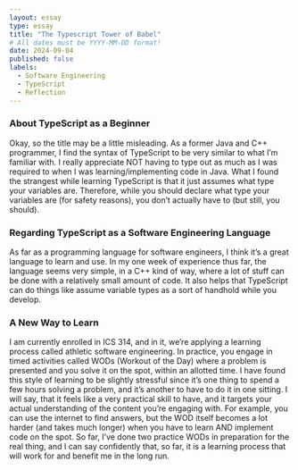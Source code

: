 ```yaml
---
layout: essay
type: essay
title: "The Typescript Tower of Babel"
# All dates must be YYYY-MM-DD format!
date: 2024-09-04
published: false
labels:
  - Software Engineering
  - TypeScript
  - Reflection
---
```

### About TypeScript as a Beginner
Okay, so the title may be a little misleading. As a former Java and C++ programmer, I find the syntax of TypeScript to be very similar to what I’m familiar with. I really appreciate NOT having to type out as much as I was required to when I was learning/implementing code in Java. What I found the strangest while learning TypeScript is that it just assumes what type your variables are. Therefore, while you should declare what type your variables are (for safety reasons), you don’t actually have to (but still, you should).

### Regarding TypeScript as a Software Engineering Language
As far as a programming language for software engineers, I think it’s a great language to learn and use. In my one week of experience thus far, the language seems very simple, in a C++ kind of way, where a lot of stuff can be done with a relatively small amount of code. It also helps that TypeScript can do things like assume variable types as a sort of handhold while you develop.

### A New Way to Learn
I am currently enrolled in ICS 314, and in it, we’re applying a learning process called athletic software engineering. In practice, you engage in timed activities called WODs (Workout of the Day) where a problem is presented and you solve it on the spot, within an allotted time.  I have found this style of learning to be slightly stressful since it’s one thing to spend a few hours solving a problem, and it’s another to have to do it in one sitting. I will say, that it feels like a very practical skill to have, and it targets your actual understanding of the content you’re engaging with. For example, you can use the internet to find answers, but the WOD itself becomes a lot harder (and takes much longer) when you have to learn AND implement code on the spot. So far, I’ve done two practice WODs in preparation for the real thing, and I can say confidently that, so far, it is a learning process that will work for and benefit me in the long run.
